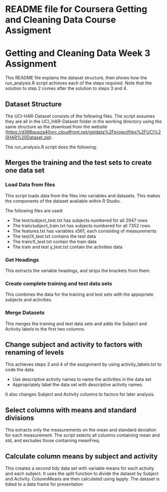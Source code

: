 README file for Coursera Getting and Cleaning Data Course Assigment
===================================================================

Getting and Cleaning Data Week 3 Assignment
===========================================

This README file explains the dataset structure, then shows how the run_analysis.R script achieves each of the steps required. Note that the solution to step 2 comes after the solution to steps 3 and 4.

Dataset Structure
-----------------

The UCI-HAR-Dataset consists of the following files. The script assumes they are all in the UCI_HAR-Dataset folder in the working directory using the same structure as the download from the website (https://d396qusza40orc.cloudfront.net/getdata%2Fprojectfiles%2FUCI%20HAR%20Dataset.zip).

The run_analysis.R script does the following:

Merges the training and the test sets to create one data set
------------------------------------------------------------

### Load Data from files

This script loads data from the files into variables and datasets. This makes the components of the dataset available within R Studio.

The following files are used:
* The test/subject_test.txt has subjects numbered for all 2947 rows 
* The train/subject_train.txt has subjects numbered for all 7352 rows 
* The features.txt has variables x561, each consisting of measurements 
* The test/X_test.txt contains the test data 
* The train/X_test.txt contain the train data
* The train and test y_test.txt contain the activities data

### Get Headings

This extracts the variable headings, and strips the brackets from them.

### Create complete training and test data sets

This combines the data for the training and test sets with the appopriate subjects and activities.

### Merge Datasets

This merges the training and test data sets and adds the Subject and Activity labels to the first two columns.

Change subject and activity to factors with renaming of levels
--------------------------------------------------------------

This achieves steps 3 and 4 of the assignment by using activity_labels.txt to code the data.

-   Use descriptive activity names to name the activities in the data set
-   Appropriately label the data set with descriptive activity names.

It also changes Subject and Activity columns to factors for later analysis.

Select columns with means and standard divisions
------------------------------------------------
This extracts only the measurements on the mean and standard deviation for each measurement. The script selects all columns containing mean and std, and excludes those containing meanFreq.

Calculate column means by subject and activity
----------------------------------------------
This creates a second tidy data set with variable means for each activity and each subject.
It uses the split function to divide the dataset by Subject and Activity. ColumnMeans are then calculated using lapply. The dataset is tidied to a data frame for presentation



